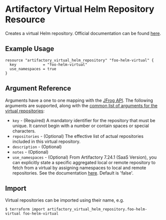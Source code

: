 # Artifactory Virtual Helm Repository Resource

Creates a virtual Helm repository.
Official documentation can be found [here](https://www.jfrog.com/confluence/display/JFROG/Kubernetes+Helm+Chart+Repositories#KubernetesHelmChartRepositories-VirtualRepositories).

## Example Usage

```hcl
resource "artifactory_virtual_helm_repository" "foo-helm-virtual" {
  key            = "foo-helm-virtual"
  use_namespaces = true
}
```

## Argument Reference

Arguments have a one to one mapping with the [JFrog API](https://www.jfrog.com/confluence/display/RTF/Repository+Configuration+JSON). 
The following arguments are supported, along with the [common list of arguments for the virtual repositories](virtual.md):

* `key` - (Required) A mandatory identifier for the repository that must be unique. It cannot begin with a number or
  contain spaces or special characters.
* `repositories` - (Optional) The effective list of actual repositories included in this virtual repository.
* `description` - (Optional)
* `notes` - (Optional)
* `use_namespaces` - (Optional) From Artifactory 7.24.1 (SaaS Version), you can explicitly state a specific aggregated local or remote repository to fetch from a virtual by assigning namespaces to local and remote repositories. See the documentation [here](https://www.jfrog.com/confluence/display/JFROG/Kubernetes+Helm+Chart+Repositories#KubernetesHelmChartRepositories-NamespaceSupportforHelmVirtualRepositories). Default is 'false'.

## Import

Virtual repositories can be imported using their name, e.g.

```
$ terraform import artifactory_virtual_helm_repository.foo-helm-virtual foo-helm-virtual
```
